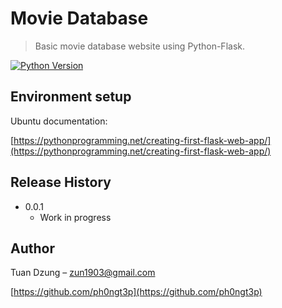 # Movie Database
> Basic movie database website using Python-Flask.

[![Python Version][python-image]][python-url]

## Environment setup

Ubuntu documentation:

[https://pythonprogramming.net/creating-first-flask-web-app/](https://pythonprogramming.net/creating-first-flask-web-app/)

## Release History

* 0.0.1
    * Work in progress

## Author

Tuan Dzung – zun1903@gmail.com

[https://github.com/ph0ngt3p](https://github.com/ph0ngt3p)

[python-image]: https://img.shields.io/pypi/pyversions/Django.svg?style=flat-square
[python-url]: https://www.python.org